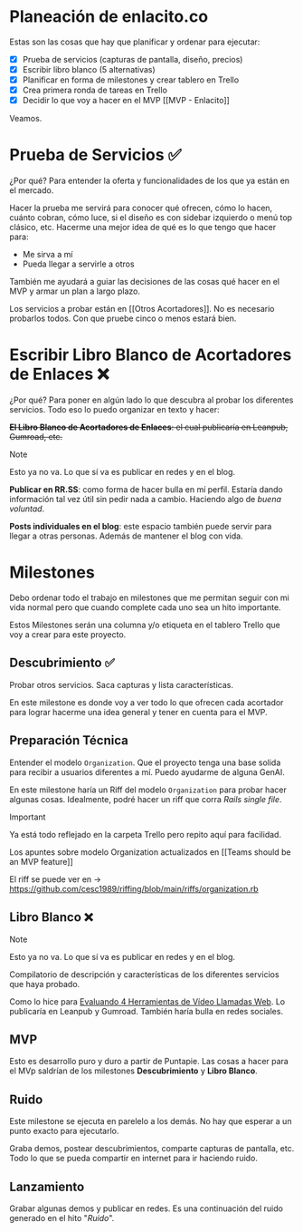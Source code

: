 # Planeación de enlacito.co

Estas son las cosas que hay que planificar y ordenar para ejecutar:

- [x] Prueba de servicios (capturas de pantalla, diseño, precios)
- [x] Escribir libro blanco (5 alternativas)
- [x] Planificar en forma de milestones y crear tablero en Trello
- [x] Crea primera ronda de tareas en Trello
- [x] Decidir lo que voy a hacer en el MVP [[MVP - Enlacito]]

Veamos.

#  Prueba de Servicios ✅

¿Por qué? Para entender la oferta y funcionalidades de los que ya están en el mercado.

Hacer la prueba me servirá para conocer qué ofrecen, cómo lo hacen, cuánto cobran, cómo luce, si el diseño es con sidebar izquierdo o menú top clásico, etc. Hacerme una mejor idea de qué es lo que tengo que hacer para:

- Me sirva a mí
- Pueda llegar a servirle a otros

También me ayudará a guiar las decisiones de las cosas qué hacer en el MVP y armar un plan a largo plazo.

Los servicios a probar están en [[Otros Acortadores]]. No es necesario probarlos todos. Con que pruebe cinco o menos estará bien.

# Escribir Libro Blanco de Acortadores de Enlaces ❌

¿Por qué? Para poner en algún lado lo que descubra al probar los diferentes servicios. Todo eso lo puedo organizar en texto y hacer:

~~**El Libro Blanco de Acortadores de Enlaces**: el cual publicaría en Leanpub, Gumroad, etc.~~

> [!Note]
> Esto ya no va. Lo que sí va es publicar en redes y en el blog.

**Publicar en RR.SS**: como forma de hacer bulla en mí perfil. Estaría dando información tal vez útil sin pedir nada a cambio. Haciendo algo de _buena voluntad_.

**Posts individuales en el blog**: este espacio también puede servir para llegar a otras personas. Además de mantener el blog con vida.

# Milestones

Debo ordenar todo el trabajo en milestones que me permitan seguir con mi vida normal pero que cuando complete cada uno sea un hito importante.

Estos Milestones serán una columna y/o etiqueta en el tablero Trello que voy a crear para este proyecto.

## Descubrimiento ✅

Probar otros servicios. Saca capturas y lista características.

En este milestone es donde voy a ver todo lo que ofrecen cada acortador para lograr hacerme una idea general y tener en cuenta para el MVP.

## Preparación Técnica

Entender el modelo `Organization`. Que el proyecto tenga una base solida para recibir a usuarios diferentes a mí. Puedo ayudarme de alguna GenAI.

En este milestone haría un Riff del modelo `Organization` para probar hacer algunas cosas. Idealmente, podré hacer un riff que corra *Rails single file*.

> [!Important]
> Ya está todo reflejado en la carpeta Trello pero repito aquí para facilidad.
>
> Los apuntes sobre modelo Organization actualizados en [[Teams should be an MVP feature]]
>
> El riff se puede ver en -> https://github.com/cesc1989/riffing/blob/main/riffs/organization.rb

## Libro Blanco ❌

> [!Note]
> Esto ya no va. Lo que sí va es publicar en redes y en el blog.

Compilatorio de descripción y características de los diferentes servicios que haya probado.

Como lo hice para [Evaluando 4 Herramientas de Vídeo Llamadas Web](https://github.com/devaspros/evaluacion-video-llamada-web). Lo publicaría en Leanpub y Gumroad. También haría bulla en redes sociales.

## MVP

Esto es desarrollo puro y duro a partir de Puntapie. Las cosas a hacer para el MVp saldrían de los milestones **Descubrimiento** y **Libro Blanco**.

## Ruido

Este milestone se ejecuta en parelelo a los demás. No hay que esperar a un punto exacto para ejecutarlo.

Graba demos, postear descubrimientos, comparte capturas de pantalla, etc. Todo lo que se pueda compartir en internet para ir haciendo ruido.

## Lanzamiento

Grabar algunas demos y publicar en redes. Es una continuación del ruido generado en el hito "*Ruido*".

